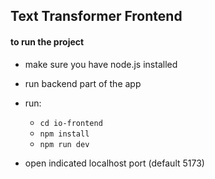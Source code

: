 ## Text Transformer Frontend

#### to run the project

-  make sure you have node.js installed
-  run backend part of the app

- run:

  -  `cd io-frontend`
  -  `npm install`
  -  `npm run dev`

  

-  open indicated localhost port (default 5173)

